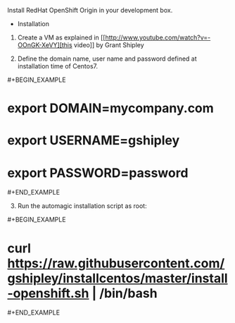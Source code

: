 Install RedHat OpenShift Origin in your development box.


* Installation

1. Create a VM as explained in [[http://www.youtube.com/watch?v=-OOnGK-XeVY][this video]] by Grant Shipley

2. Define the domain name, user name and password defined at installation time of Centos7.

#+BEGIN_EXAMPLE
# export DOMAIN=mycompany.com
# export USERNAME=gshipley
# export PASSWORD=password
#+END_EXAMPLE

3. Run the automagic installation script as root:

#+BEGIN_EXAMPLE
# curl https://raw.githubusercontent.com/gshipley/installcentos/master/install-openshift.sh | /bin/bash
#+END_EXAMPLE
